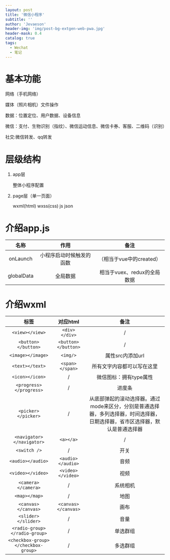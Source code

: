 ```yaml
---
layout: post
title: '微信小程序'
subtitle: ''
author: 'Jevaeson'
header-img: 'img/post-bg-extgen-web-pwa.jpg'
header-mask: 0.4
catalog: true
tags:
  - Wechat
  - 笔记
---
```


# 基本功能

网络（手机网络）

媒体（照片相机）文件操作

数据：位置定位、用户数据、设备信息

微信：支付、生物识别（指纹）、微信运动信息、微信卡券、客服、二维码（识别）

社交:微信转发、qq转发

# 层级结构

1. app层

   整体小程序配置
   
2. page层（单一页面）

   wxml(html) wxss(css) js json
   
# 介绍app.js

| 名称 | 作用 | 备注 |
| :------:| :------: | :------: |
| onLaunch | 小程序启动时候触发的函数 | （相当于vue中的created）|
| globalData | 全局数据 | 相当于vuex、redux的全局数据 |

# 介绍wxml

| 标签 | 对应html | 备注 |
| :------:| :------: | :------: |
| `<view></view>` | `<div></div>` | / |
| `<button></button>` | `<button></button>` | / |
| `<image></image>` | `<img/>` | 属性src内添加url |
|`<text></text>`|`<span></span>`|所有文字内容都可以写在这里|
|`<icon></icon>`| / | 微信图标：拥有type属性 |
|`<progress></progress>`|/|进度条|
|`<picker></picker>`|/|从底部弹起的滚动选择器。通过mode来区分，分别是普通选择器，多列选择器，时间选择器，日期选择器，省市区选择器，默认是普通选择器|
|`<navigator></navigator>`|`<a></a>`|/|
|`<switch />`|/|开关|
|`<audio></audio>`|`<audio></audio>`|音频|
|`<video></video>`|`<video></video>`|视频|
|`<camera></camera>`|/|系统相机|
|`<map></map>`|/|地图|
|`<canvas></canvas>`|`<canvas></canvas>`|画布|
|`<slider></slider>`|/|音量|
|`<radio-group></radio-group>`|/|单选群组|
|`<checkbox-group></checkbox-group>`|/|多选群组|



